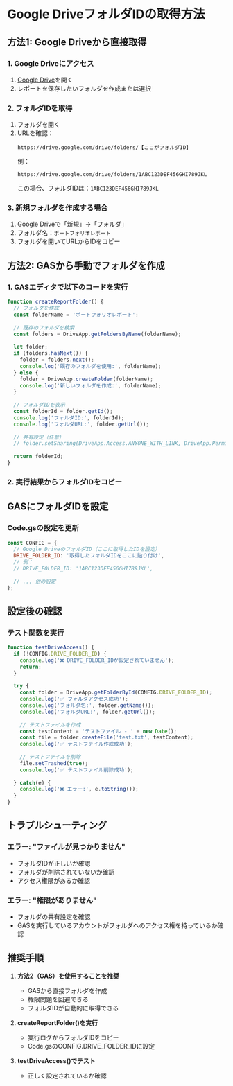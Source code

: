 # Google DriveフォルダIDの取得方法

## 方法1: Google Driveから直接取得

### 1. Google Driveにアクセス
1. [Google Drive](https://drive.google.com)を開く
2. レポートを保存したいフォルダを作成または選択

### 2. フォルダIDを取得
1. フォルダを開く
2. URLを確認：
   ```
   https://drive.google.com/drive/folders/【ここがフォルダID】
   ```
   例：
   ```
   https://drive.google.com/drive/folders/1ABC123DEF456GHI789JKL
   ```
   この場合、フォルダIDは：`1ABC123DEF456GHI789JKL`

### 3. 新規フォルダを作成する場合
1. Google Driveで「新規」→「フォルダ」
2. フォルダ名：`ポートフォリオレポート`
3. フォルダを開いてURLからIDをコピー

## 方法2: GASから手動でフォルダを作成

### 1. GASエディタで以下のコードを実行

```javascript
function createReportFolder() {
  // フォルダを作成
  const folderName = 'ポートフォリオレポート';
  
  // 既存のフォルダを検索
  const folders = DriveApp.getFoldersByName(folderName);
  
  let folder;
  if (folders.hasNext()) {
    folder = folders.next();
    console.log('既存のフォルダを使用:', folderName);
  } else {
    folder = DriveApp.createFolder(folderName);
    console.log('新しいフォルダを作成:', folderName);
  }
  
  // フォルダIDを表示
  const folderId = folder.getId();
  console.log('フォルダID:', folderId);
  console.log('フォルダURL:', folder.getUrl());
  
  // 共有設定（任意）
  // folder.setSharing(DriveApp.Access.ANYONE_WITH_LINK, DriveApp.Permission.VIEW);
  
  return folderId;
}
```

### 2. 実行結果からフォルダIDをコピー

## GASにフォルダIDを設定

### Code.gsの設定を更新

```javascript
const CONFIG = {
  // Google DriveのフォルダID（ここに取得したIDを設定）
  DRIVE_FOLDER_ID: '取得したフォルダIDをここに貼り付け',
  // 例：
  // DRIVE_FOLDER_ID: '1ABC123DEF456GHI789JKL',
  
  // ... 他の設定
};
```

## 設定後の確認

### テスト関数を実行

```javascript
function testDriveAccess() {
  if (!CONFIG.DRIVE_FOLDER_ID) {
    console.log('❌ DRIVE_FOLDER_IDが設定されていません');
    return;
  }
  
  try {
    const folder = DriveApp.getFolderById(CONFIG.DRIVE_FOLDER_ID);
    console.log('✅ フォルダアクセス成功');
    console.log('フォルダ名:', folder.getName());
    console.log('フォルダURL:', folder.getUrl());
    
    // テストファイルを作成
    const testContent = 'テストファイル - ' + new Date();
    const file = folder.createFile('test.txt', testContent);
    console.log('✅ テストファイル作成成功');
    
    // テストファイルを削除
    file.setTrashed(true);
    console.log('✅ テストファイル削除成功');
    
  } catch(e) {
    console.log('❌ エラー:', e.toString());
  }
}
```

## トラブルシューティング

### エラー: "ファイルが見つかりません"
- フォルダIDが正しいか確認
- フォルダが削除されていないか確認
- アクセス権限があるか確認

### エラー: "権限がありません"
- フォルダの共有設定を確認
- GASを実行しているアカウントがフォルダへのアクセス権を持っているか確認

## 推奨手順

1. **方法2（GAS）を使用することを推奨**
   - GASから直接フォルダを作成
   - 権限問題を回避できる
   - フォルダIDが自動的に取得できる

2. **createReportFolder()を実行**
   - 実行ログからフォルダIDをコピー
   - Code.gsのCONFIG.DRIVE_FOLDER_IDに設定

3. **testDriveAccess()でテスト**
   - 正しく設定されているか確認